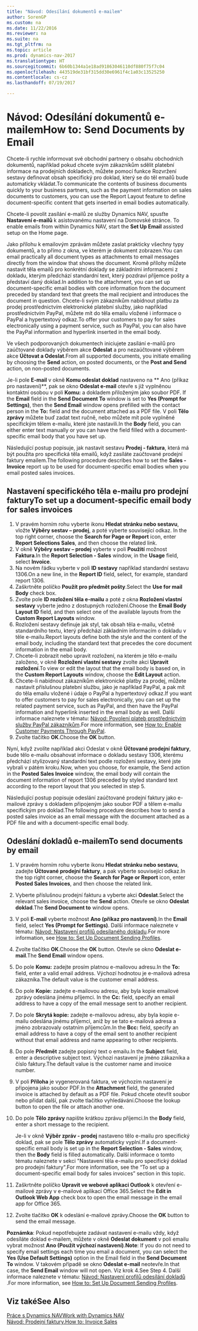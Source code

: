 ```yaml
---
title: "Návod: Odesílání dokumentů e-mailem"
author: SorenGP
ms.custom: na
ms.date: 11/22/2016
ms.reviewer: na
ms.suite: na
ms.tgt_pltfrm: na
ms.topic: article
ms.prod: dynamics-nav-2017
ms.translationtype: HT
ms.sourcegitcommit: 6b60b1344a1e18ad91863046110df880f75f7c04
ms.openlocfilehash: 443519de31bf315dd30e6961f4c1a03c13525250
ms.contentlocale: cs-cz
ms.lasthandoff: 07/19/2017

---
```


# <a name="how-to-send-documents-by-email"></a><span data-ttu-id="c9305-102">Návod: Odesílání dokumentů e-mailem</span><span class="sxs-lookup"><span data-stu-id="c9305-102">How to: Send Documents by Email</span></span>
<span data-ttu-id="c9305-103">Chcete-li rychle informovat své obchodní partnery o obsahu obchodních dokumentů, například pokud chcete svým zákazníkům sdělit platební informace na prodejních dokladech, můžete pomocí funkce Rozvržení sestavy definovat obsah specifický pro doklad, který se do těl emailů bude automaticky vkládat.</span><span class="sxs-lookup"><span data-stu-id="c9305-103">To communicate the contents of business documents quickly to your business partners, such as the payment information on sales documents to customers, you can use the Report Layout feature to define document-specific content that gets inserted in email bodies automatically.</span></span>

<span data-ttu-id="c9305-104">Chcete-li povolit zasílání e-mailů ze služby Dynamics NAV, spusťte **Nastavení e-mailů** k asistovanému nastavení na Domovské stránce. </span><span class="sxs-lookup"><span data-stu-id="c9305-104">To enable emails from within Dynamics NAV, start the **Set Up Email** assisted setup on the Home page.</span></span>

<span data-ttu-id="c9305-105">Jako přílohu k emailovým zprávám můžete zaslat prakticky všechny typy dokumentů, a to přímo z okna, ve kterém je dokument zobrazen.</span><span class="sxs-lookup"><span data-stu-id="c9305-105">You can email practically all document types as attachments to email messages directly from the window that shows the document.</span></span> <span data-ttu-id="c9305-106">Kromě přílohy můžete nastavit těla emailů pro konkrétní doklady se základními informacemi z dokladu, kterým předchází standardní text, který pozdraví příjemce pošty a představí daný doklad.</span><span class="sxs-lookup"><span data-stu-id="c9305-106">In addition to the attachment, you can set up document-specific email bodies with core information from the document preceded by standard text that greets the mail recipient and introduces the document in question.</span></span> <span data-ttu-id="c9305-107">Chcete-li svým zákazníkům nabídnout platbu za prodej prostřednictvím elektronické platební služby, jako například prostřednictvím PayPal, můžete mít do těla emailu vložené i informace o PayPal a hypertextový odkaz.</span><span class="sxs-lookup"><span data-stu-id="c9305-107">To offer your customers to pay for sales electronically using a payment service, such as PayPal, you can also have the PayPal information and hyperlink inserted in the email body.</span></span>

<span data-ttu-id="c9305-108">Ve všech podporovaných dokumentech iniciujete zasílání e-mailů pro zaúčtované doklady výběrem akce **Odeslat** a pro nezaúčtované výběrem akce **Účtovat a Odeslat**.</span><span class="sxs-lookup"><span data-stu-id="c9305-108">From all supported documents, you initiate emailing by choosing the **Send** action, on posted documents, or the **Post and Send** action, on non-posted documents.</span></span>

<span data-ttu-id="c9305-109">Je-li pole **E-mail** v okně **Komu odeslat doklad** nastaveno na ** Ano (příkaz pro nastavení)**, pak se okno **Odeslat e-mail** otevře s již vyplněnou kontaktní osobou v poli **Komu:** a dokladem přiloženým jako soubor PDF. </span><span class="sxs-lookup"><span data-stu-id="c9305-109">If the **Email** field in the **Send Document To** window is set to **Yes (Prompt for Settings)**, then the **Send Email** window opens prefilled with the contact person in the **To:** field and the document attached as a PDF file.</span></span> <span data-ttu-id="c9305-110">V poli **Tělo zprávy** můžete buď zadat text ručně, nebo můžete mít pole vyplněné specifickým tělem e-mailu, které jste nastavili.</span><span class="sxs-lookup"><span data-stu-id="c9305-110">In the **Body** field, you can either enter text manually or you can have the field filled with a document-specific email body that you have set up.</span></span>

<span data-ttu-id="c9305-111">Následující postup popisuje, jak nastavit sestavu **Prodej - faktura**, která má být použita pro specifická těla emailů, když zasíláte zaúčtované prodejní faktury emailem.</span><span class="sxs-lookup"><span data-stu-id="c9305-111">The following procedure describes how to set the **Sales - Invoice** report up to be used for document-specific email bodies when you email posted sales invoices.</span></span>

## <a name="to-set-up-a-document-specific-email-body-for-sales-invoices"></a><span data-ttu-id="c9305-112">Nastavení specifického těla e-mailu pro prodejní faktury</span><span class="sxs-lookup"><span data-stu-id="c9305-112">To set up a document-specific email body for sales invoices</span></span>
1. <span data-ttu-id="c9305-113">V pravém horním rohu vyberte ikonu **Hledat stránku nebo sestavu**, vložte **Výběry sestav – prodej**, a poté vyberte související odkaz. </span><span class="sxs-lookup"><span data-stu-id="c9305-113">In the top right corner, choose the **Search for Page or Report** icon, enter **Report Selections Sales**, and then choose the related link.</span></span>
2. <span data-ttu-id="c9305-114">V okně **Výběry sestav – prodej** vyberte v poli **Použití** možnost **Faktura**.</span><span class="sxs-lookup"><span data-stu-id="c9305-114">In the **Report Selection - Sales** window, in the **Usage** field, select **Invoice**.</span></span>
3. <span data-ttu-id="c9305-115">Na novém řádku vyberte v poli **ID sestavy** například standardní sestavu 1306.</span><span class="sxs-lookup"><span data-stu-id="c9305-115">On a new line, in the **Report ID** field, select, for example, standard report 1306.</span></span>
4. <span data-ttu-id="c9305-116">Zaškrtněte políčko **Použít pro předmět pošty**.</span><span class="sxs-lookup"><span data-stu-id="c9305-116">Select the **Use for mail Body** check box.</span></span>
5. <span data-ttu-id="c9305-117">Zvolte pole **ID rozložení těla e-mailu** a poté z okna **Rozložení vlastní sestavy**  vyberte jedno z dostupných rozložení.</span><span class="sxs-lookup"><span data-stu-id="c9305-117">Choose the **Email Body Layout ID** field, and then select one of the available layouts from the **Custom Report Layouts** window.</span></span>
6. <span data-ttu-id="c9305-118">Rozložení sestavy definuje jak styl, tak obsah těla e-mailu, včetně standardního textu, který předchází základním informacím o  dokladu v těle e-mailu.</span><span class="sxs-lookup"><span data-stu-id="c9305-118">Report layouts define both the style and the content of the email body, including the standard text that precedes the core document information in the email body.</span></span>
7. <span data-ttu-id="c9305-119">Chcete-li zobrazit nebo upravit rozložení, na kterém je tělo e-mailu založeno, v okně **Rozložení vlastní sestavy** zvolte akci **Upravit rozložení**.</span><span class="sxs-lookup"><span data-stu-id="c9305-119">To view or edit the layout that the email body is based on, in the **Custom Report Layouts** window, choose the **Edit Layout** action.</span></span>
8. <span data-ttu-id="c9305-120">Chcete-li nabídnout zákazníkům elektronické platby za prodej, můžete nastavit příslušnou platební službu, jako je například PayPal, a pak mít do těla emailu vložené i údaje o PayPal a hypertextový odkaz.</span><span class="sxs-lookup"><span data-stu-id="c9305-120">If you want to offer customers to pay for sales electronically, you can set up the related payment service, such as PayPal, and then have the PayPal information and hyperlink inserted in the email body as well.</span></span> <span data-ttu-id="c9305-121">Další informace naleznete v tématu: [Návod: Povolení plateb prostřednictvím služby PayPal zákazníkům](sales-how-enable-customer-payments-paypal.md).</span><span class="sxs-lookup"><span data-stu-id="c9305-121">For more information, see [How to: Enable Customer Payments Through PayPal](sales-how-enable-customer-payments-paypal.md).</span></span>
9. <span data-ttu-id="c9305-122">Zvolte tlačítko **OK**.</span><span class="sxs-lookup"><span data-stu-id="c9305-122">Choose the **OK** button.</span></span>

<span data-ttu-id="c9305-123">Nyní, když zvolíte například akci Odeslat v okně **Účtované prodejní faktury**, bude tělo e-mailu obsahovat informace o dokladu sestavy 1306, kterému předchází stylizovaný standardní text podle rozložení sestavy, které jste vybrali v pátém kroku.</span><span class="sxs-lookup"><span data-stu-id="c9305-123">Now, when you choose, for example, the Send action in the **Posted Sales Invoice** window, the email body will contain the document information of report 1306 preceded by styled standard text according to the report layout that you selected in step 5.</span></span>

<span data-ttu-id="c9305-124">Následující postup popisuje odeslání zaúčtované prodejní faktury jako e-mailové zprávy s dokladem připojeným jako soubor PDF a tělem e-mailu specifickým pro doklad.</span><span class="sxs-lookup"><span data-stu-id="c9305-124">The following procedure describes how to send a posted sales invoice as an email message with the document attached as a PDF file and with a document-specific email body.</span></span>
## <a name="to-send-documents-by-email"></a><span data-ttu-id="c9305-125">Odeslání dokladů e-mailem</span><span class="sxs-lookup"><span data-stu-id="c9305-125">To send documents by email</span></span>
1. <span data-ttu-id="c9305-126">V pravém horním rohu vyberte ikonu **Hledat stránku nebo sestavu**, zadejte **Účtované prodejní faktury**, a pak vyberte související odkaz.</span><span class="sxs-lookup"><span data-stu-id="c9305-126">In the top right corner, choose the **Search for Page or Report** icon, enter **Posted Sales Invoices**, and then choose the related link.</span></span>
2. <span data-ttu-id="c9305-127">Vyberte příslušnou prodejní fakturu a vyberte akci **Odeslat**.</span><span class="sxs-lookup"><span data-stu-id="c9305-127">Select the relevant sales invoice, choose the **Send** action.</span></span> <span data-ttu-id="c9305-128">Otevře se okno **Odeslat doklad**.</span><span class="sxs-lookup"><span data-stu-id="c9305-128">The **Send Document to** window opens.</span></span>
3. <span data-ttu-id="c9305-129">V poli **E-mail** vyberte možnost **Ano (příkaz pro nastavení)**.</span><span class="sxs-lookup"><span data-stu-id="c9305-129">In the **Email** field, select **Yes (Prompt for Settings)**.</span></span> <span data-ttu-id="c9305-130">Další informace naleznete v tématu: [Návod: Nastavení profilů odesílaného dokladu](sales-how-setup-document-send-profiles.md).</span><span class="sxs-lookup"><span data-stu-id="c9305-130">For more information, see [How to: Set Up Document Sending Profiles](sales-how-setup-document-send-profiles.md).</span></span>
4. <span data-ttu-id="c9305-131">Zvolte tlačítko **OK**.</span><span class="sxs-lookup"><span data-stu-id="c9305-131">Choose the **OK** button.</span></span> <span data-ttu-id="c9305-132">Otevře se okno **Odeslat e-mail**.</span><span class="sxs-lookup"><span data-stu-id="c9305-132">The **Send Email** window opens.</span></span>
5. <span data-ttu-id="c9305-133">Do pole **Komu:** zadejte prosím platnou e-mailovou adresu.</span><span class="sxs-lookup"><span data-stu-id="c9305-133">In the **To:** field, enter a valid email address.</span></span> <span data-ttu-id="c9305-134">Výchozí hodnotou je e-mailová adresa zákazníka.</span><span class="sxs-lookup"><span data-stu-id="c9305-134">The default value is the customer email address.</span></span>
6. <span data-ttu-id="c9305-135">Do pole **Kopie:** zadejte e-mailovou adresu, aby byla kopie emailové zprávy odeslána jinému příjemci. </span><span class="sxs-lookup"><span data-stu-id="c9305-135">In the **Cc:** field, specify an email address to have a copy of the email message sent to another recipient.</span></span>
7. <span data-ttu-id="c9305-136">Do pole **Skrytá kopie:** zadejte e-mailovou adresu, aby byla kopie e-mailu odeslána jinému příjemci, aniž by se tato e-mailová adresa a jméno zobrazovaly ostatním příjemcům.</span><span class="sxs-lookup"><span data-stu-id="c9305-136">In the **Bcc:** field, specify an email address to have a copy of the email sent to another recipient without that email address and name appearing to other recipients.</span></span>
8. <span data-ttu-id="c9305-137">Do pole **Předmět** zadejte popisný text o emailu.</span><span class="sxs-lookup"><span data-stu-id="c9305-137">In the **Subject** field, enter a descriptive subject text.</span></span> <span data-ttu-id="c9305-138">Výchozí nastavení je jméno zákazníka a číslo faktury.</span><span class="sxs-lookup"><span data-stu-id="c9305-138">The default value is the customer name and invoice number.</span></span>
9. <span data-ttu-id="c9305-139">V poli **Příloha** je vygenerovaná faktura, ve výchozím nastavení je připojena jako soubor PDF.</span><span class="sxs-lookup"><span data-stu-id="c9305-139">In the **Attachment** field, the generated invoice is attached by default as a PDF file.</span></span> <span data-ttu-id="c9305-140">Pokud chcete otevřít soubor nebo přidat další, pak zvolte tlačítko vyhledávání.</span><span class="sxs-lookup"><span data-stu-id="c9305-140">Choose the lookup button to open the file or attach another one.</span></span>
10. <span data-ttu-id="c9305-141">Do pole  **Tělo zprávy** napište krátkou zprávu příjemci.</span><span class="sxs-lookup"><span data-stu-id="c9305-141">In the **Body** field, enter a short message to the recipient.</span></span>

    <span data-ttu-id="c9305-142">Je-li v okně **Výběr zpráv - prodej** nastaveno tělo e-mailu pro specifický doklad, pak se pole **Tělo zprávy** automaticky vyplní.</span><span class="sxs-lookup"><span data-stu-id="c9305-142">If a document-specific email body is set up in the **Report Selection - Sales** window, then the **Body** field is filled automatically.</span></span> <span data-ttu-id="c9305-143">Další informace o tomto tématu naleznete v sekci "Nastavení těla e-mailu pro specifický doklad pro prodejní faktury".</span><span class="sxs-lookup"><span data-stu-id="c9305-143">For more information, see the “To set up a document-specific email body for sales invoices” section in this topic.</span></span>
11. <span data-ttu-id="c9305-144">Zaškrtněte políčko **Upravit ve webové aplikaci Outlook** k otevření e-mailové zprávy v e-mailové aplikaci Office 365.</span><span class="sxs-lookup"><span data-stu-id="c9305-144">Select the **Edit in Outlook Web App** check box to open the email message in the email app for Office 365.</span></span>
12. <span data-ttu-id="c9305-145">Zvolte tlačítko **OK** k odeslání e-mailové zprávy.</span><span class="sxs-lookup"><span data-stu-id="c9305-145">Choose the **OK** button to send the email message.</span></span>

<span data-ttu-id="c9305-146">**Poznámka**: Pokud nepotřebujete zadávat nastavení e-mailu vždy, když odesíláte doklad e-mailem, můžete v okně **Odeslat dokument** v poli emailu vybrat možnost **Ano (Použít výchozí nastavení)**.</span><span class="sxs-lookup"><span data-stu-id="c9305-146">**Note**: If you do not need to specify email settings each time you email a document, you can select the **Yes (Use Default Settings)** option in the Email field in the **Send Document To** window.</span></span> <span data-ttu-id="c9305-147">V takovém případě se okno **Odeslat e-mail** neotevře.</span><span class="sxs-lookup"><span data-stu-id="c9305-147">In that case, the **Send Email** window will not open.</span></span> <span data-ttu-id="c9305-148">Viz krok 4.</span><span class="sxs-lookup"><span data-stu-id="c9305-148">See Step 4.</span></span> <span data-ttu-id="c9305-149">Další informace naleznete v tématu: [Návod: Nastavení profilů odesílání dokladů](sales-how-setup-document-send-profiles.md) .</span><span class="sxs-lookup"><span data-stu-id="c9305-149">For more information, see [How to: Set Up Document Sending Profiles](sales-how-setup-document-send-profiles.md).</span></span>

## <a name="see-also"></a><span data-ttu-id="c9305-150">Viz také</span><span class="sxs-lookup"><span data-stu-id="c9305-150">See Also</span></span>  
[<span data-ttu-id="c9305-151">Práce s Dynamics NAV</span><span class="sxs-lookup"><span data-stu-id="c9305-151">Work with Dynamics NAV</span></span>](ui-work-product.md)  
[<span data-ttu-id="c9305-152">Návod: Prodejní faktury.</span><span class="sxs-lookup"><span data-stu-id="c9305-152">How to: Invoice Sales</span></span>](sales-how-invoice-sales.md)

